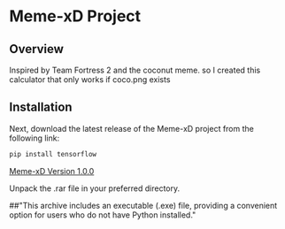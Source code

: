# Meme-xD Project

## Overview

Inspired by Team Fortress 2 and the coconut meme.
so I created this calculator that only works if coco.png exists

## Installation

Next, download the latest release of the Meme-xD project from the following link:

```bash
pip install tensorflow
```

[Meme-xD Version 1.0.0](https://github.com/Nach0t/Meme-xD/releases/download/1.0.0/Meme-xD.zip.rar)

Unpack the .rar file in your preferred directory.



##"This archive includes an executable (.exe) file, providing a convenient option for users who do not have Python installed."
